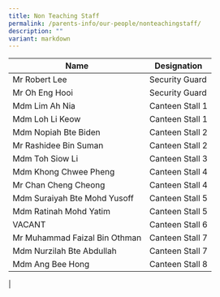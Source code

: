 ```yaml
---
title: Non Teaching Staff
permalink: /parents-info/our-people/nonteachingstaff/
description: ""
variant: markdown
---
```

| Name | Designation |
|---|---|
| Mr Robert Lee | Security Guard |
| Mr Oh Eng Hooi | Security Guard  |
| Mdm Lim Ah Nia | Canteen Stall 1 |
| Mdm Loh Li Keow | Canteen Stall 1 |
| Mdm Nopiah Bte Biden | Canteen Stall 2 |
| Mr Rashidee Bin Suman |Canteen Stall 2 |
| Mdm Toh Siow Li |Canteen Stall 3 |
| Mdm Khong Chwee Pheng | Canteen Stall 4 |
| Mr Chan Cheng Cheong | Canteen Stall 4 |
| Mdm Suraiyah Bte Mohd Yusoff| Canteen Stall 5 |
| Mdm Ratinah Mohd Yatim |Canteen Stall 5 |
| VACANT | Canteen Stall 6 |
| Mr Muhammad Faizal Bin Othman | Canteen Stall 7 |
| Mdm Nurzilah Bte Abdullah | Canteen Stall 7 |
| Mdm Ang Bee Hong | Canteen Stall 8 |
|
